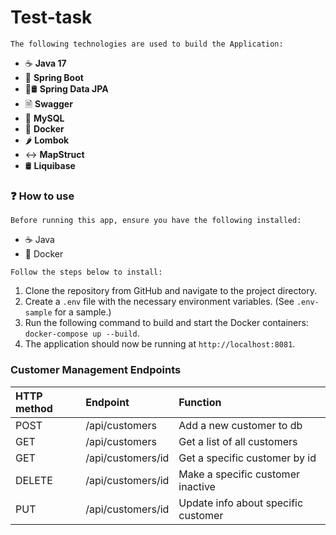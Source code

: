 # Test-task


`The following technologies are used to build the Application:`
- ☕ **Java 17**
- 🌱 **Spring Boot**
- 🌱🛢️ **Spring Data JPA**
- 🗎 **Swagger**
- 🐬 **MySQL**
- 🐋  **Docker**
- 🌶️ **Lombok**
- ↔️ **MapStruct**
- 🛢️ **Liquibase**
### ❓ How to use
`Before running this app, ensure you have the following installed:`
- ☕ Java
- 🐋 Docker

`Follow the steps below to install:`
1. Clone the repository from GitHub and navigate to the project directory.
2. Create a `.env` file with the necessary environment variables. (See `.env-sample` for a sample.)
3. Run the following command to build and start the Docker containers:
   `docker-compose up --build`.
4. The application should now be running at `http://localhost:8081`.

### Customer Management Endpoints
| **HTTP method** | **Endpoint**      | **Function**                        |
|:----------------|:------------------|:------------------------------------|
| POST            | /api/customers    | Add a new customer to db            |
| GET             | /api/customers    | Get a list of all customers         |
| GET             | /api/customers/id | Get a specific customer by id       |
| DELETE          | /api/customers/id | Make a specific customer inactive   |
| PUT             | /api/customers/id | Update info about specific customer |
